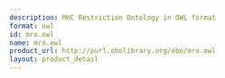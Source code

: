 ```yaml
---
description: MHC Restriction Ontology in OWL format
format: owl
id: mro.owl
name: mro.owl
product_url: http://purl.obolibrary.org/obo/mro.owl
layout: product_detail
---
```

